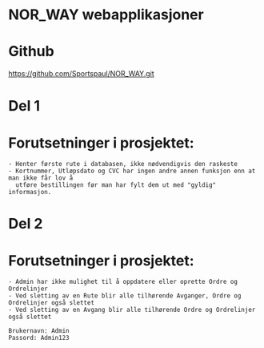# NOR_WAY webapplikasjoner

# Github
https://github.com/Sportspaul/NOR_WAY.git


# Del 1
  # Forutsetninger i prosjektet:
    - Henter første rute i databasen, ikke nødvendigvis den raskeste
    - Kortnummer, Utløpsdato og CVC har ingen andre annen funksjon enn at man ikke får lov å 
      utføre bestillingen før man har fylt dem ut med "gyldig" informasjon. 

# Del 2
  # Forutsetninger i prosjektet:
    - Admin har ikke mulighet til å oppdatere eller oprette Ordre og Ordrelinjer
    - Ved sletting av en Rute blir alle tilhørende Avganger, Ordre og Ordrelinjer også slettet 
    - Ved sletting av en Avgang blir alle tilhørende Ordre og Ordrelinjer også slettet
    
    Brukernavn: Admin
    Passord: Admin123